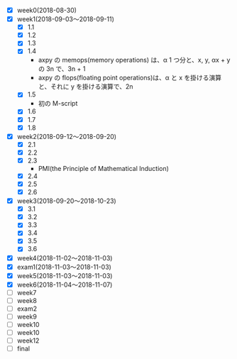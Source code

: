 - [x] week0(2018-08-30)
- [x] week1(2018-09-03〜2018-09-11)
  - [x] 1.1
  - [x] 1.2
  - [x] 1.3
  - [x] 1.4
    - axpy の memops(memory operations) は、α 1 つ分と、x, y, αx + y の 3n で、3n + 1
    - axpy の flops(floating point operations)は、α と x を掛ける演算と、それに y を掛ける演算で、2n
  - [x] 1.5
    - 初の M-script
  - [x] 1.6
  - [x] 1.7
  - [x] 1.8
- [x] week2(2018-09-12〜2018-09-20)
  - [x] 2.1
  - [x] 2.2
  - [x] 2.3
    - PMI(the Principle of Mathematical Induction)
  - [x] 2.4
  - [x] 2.5
  - [x] 2.6
- [x] week3(2018-09-20〜2018-10-23)
  - [x] 3.1
  - [x] 3.2
  - [x] 3.3
  - [x] 3.4
  - [x] 3.5
  - [x] 3.6
- [x] week4(2018-11-02〜2018-11-03)
- [x] exam1(2018-11-03〜2018-11-03)
- [x] week5(2018-11-03〜2018-11-03)
- [x] week6(2018-11-04〜2018-11-07)
- [ ] week7
- [ ] week8
- [ ] exam2
- [ ] week9
- [ ] week10
- [ ] week10
- [ ] week12
- [ ] final
